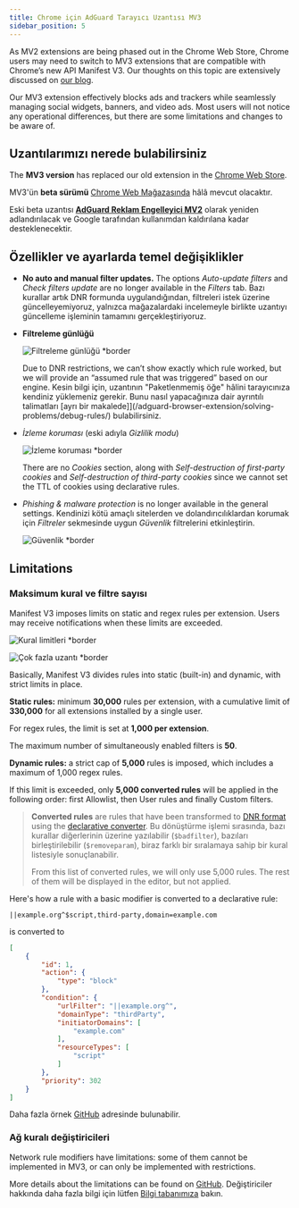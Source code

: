 ```yaml
---
title: Chrome için AdGuard Tarayıcı Uzantısı MV3
sidebar_position: 5
---
```


As MV2 extensions are being phased out in the Chrome Web Store, Chrome users may need to switch to MV3 extensions that are compatible with Chrome’s new API Manifest V3. Our thoughts on this topic are extensively discussed on [our blog](https://adguard.com/en/blog/tag/manifest-v3.html).

Our MV3 extension effectively blocks ads and trackers while seamlessly managing social widgets, banners, and video ads. Most users will not notice any operational differences, but there are some limitations and changes to be aware of.

## Uzantılarımızı nerede bulabilirsiniz

The **MV3 version** has replaced our old extension in the [Chrome Web Store](https://chromewebstore.google.com/detail/adguard-adblocker/bgnkhhnnamicmpeenaelnjfhikgbkllg).

MV3'ün **beta sürümü** [Chrome Web Mağazasında](https://chromewebstore.google.com/detail/adguard-adblocker-mv3-exp/apjcbfpjihpedihablmalmbbhjpklbdf) hâlâ mevcut olacaktır.

Eski beta uzantısı [**AdGuard Reklam Engelleyici MV2**](https://chromewebstore.google.com/detail/adguard-adblocker-beta/gfggjaccafhcbfogfkogggoepomehbjl) olarak yeniden adlandırılacak ve Google tarafından kullanımdan kaldırılana kadar desteklenecektir.

## Özellikler ve ayarlarda temel değişiklikler

- **No auto and manual filter updates.** The options _Auto-update filters_ and _Check filters update_ are no longer available in the _Filters_ tab. Bazı kurallar artık DNR formunda uygulandığından, filtreleri istek üzerine güncelleyemiyoruz, yalnızca mağazalardaki incelemeyle birlikte uzantıyı güncelleme işleminin tamamını gerçekleştiriyoruz.

- **Filtreleme günlüğü**

  ![Filtreleme günlüğü \*border](https://cdn.adtidy.org/content/blog/mv3/new/log.png)

  Due to DNR restrictions, we can’t show exactly which rule worked, but we will provide an “assumed rule that was triggered” based on our engine. Kesin bilgi için, uzantının "Paketlenmemiş öğe" hâlini tarayıcınıza kendiniz yüklemeniz gerekir. Bunu nasıl yapacağınıza dair ayrıntılı talimatları [ayrı bir makalede]](/adguard-browser-extension/solving-problems/debug-rules/) bulabilirsiniz.

- _İzleme koruması_ (eski adıyla _Gizlilik modu_)

  ![İzleme koruması \*border](https://cdn.adtidy.org/content/blog/mv3/new/tracking_screen.png)

  There are no _Cookies_ section, along with _Self-destruction of first-party cookies_ and _Self-destruction of third-party cookies_ since we cannot set the TTL of cookies using declarative rules.

- _Phishing & malware protection_ is no longer available in the general settings. Kendinizi kötü amaçlı sitelerden ve dolandırıcılıklardan korumak için _Filtreler_ sekmesinde uygun _Güvenlik_ filtrelerini etkinleştirin.

  ![Güvenlik \*border](https://cdn.adtidy.org/content/blog/mv3/new/security.png)

## Limitations

### Maksimum kural ve filtre sayısı

Manifest V3 imposes limits on static and regex rules per extension. Users may receive notifications when these limits are exceeded.

![Kural limitleri \*border](https://cdn.adtidy.org/content/blog/new/rulelimits.png)

![Çok fazla uzantı \*border](https://cdn.adtidy.org/content/blog/new/other_extension.png)

Basically, Manifest V3 divides rules into static (built-in) and dynamic, with strict limits in place.

**Static rules:** minimum **30,000** rules per extension, with a cumulative limit of **330,000** for all extensions installed by a single user.

For regex rules, the limit is set at **1,000 per extension**.

The maximum number of simultaneously enabled filters is **50**.

**Dynamic rules:** a strict cap of **5,000** rules is imposed, which includes a maximum of 1,000 regex rules.

If this limit is exceeded, only **5,000 converted rules** will be applied in the following order: first Allowlist, then User rules and finally Custom filters.

> **Converted rules** are rules that have been transformed
> to [DNR format] using the [declarative converter][github-declarative-converter].
> Bu dönüştürme işlemi sırasında, bazı kurallar diğerlerinin üzerine yazılabilir (`$badfilter`), bazıları birleştirilebilir (`$removeparam`),
> biraz farklı bir sıralamaya sahip bir kural listesiyle sonuçlanabilir.
>
> From this list of converted rules, we will only use 5,000 rules. The rest of them will be displayed in the editor, but not applied.

Here's how a rule with a basic modifier is converted to a declarative rule:

```adblock
||example.org^$script,third-party,domain=example.com
```

is converted to

```json
[
    {
        "id": 1,
        "action": {
            "type": "block"
        },
        "condition": {
            "urlFilter": "||example.org^",
            "domainType": "thirdParty",
            "initiatorDomains": [
                "example.com"
            ],
            "resourceTypes": [
                "script"
            ]
        },
        "priority": 302
    }
]
```

Daha fazla örnek [GitHub][github-declarative-converter-examples] adresinde bulunabilir.

### Ağ kuralı değiştiricileri

Network rule modifiers have limitations: some of them cannot be implemented in MV3, or can only be implemented with restrictions.

More details about the limitations can be found on [GitHub][github-declarative-converter].
Değiştiriciler hakkında daha fazla bilgi için lütfen [Bilgi tabanımıza](/general/ad-filtering/create-own-filters) bakın.

[DNR format]: https://developer.chrome.com/docs/extensions/reference/api/declarativeNetRequest#build-rules
[github-declarative-converter]: https://github.com/AdguardTeam/tsurlfilter/tree/master/packages/tsurlfilter/src/rules/declarative-converter#table-of-contents
[github-declarative-converter-examples]: https://github.com/AdguardTeam/tsurlfilter/tree/master/packages/tsurlfilter/src/rules/declarative-converter#basic-examples
